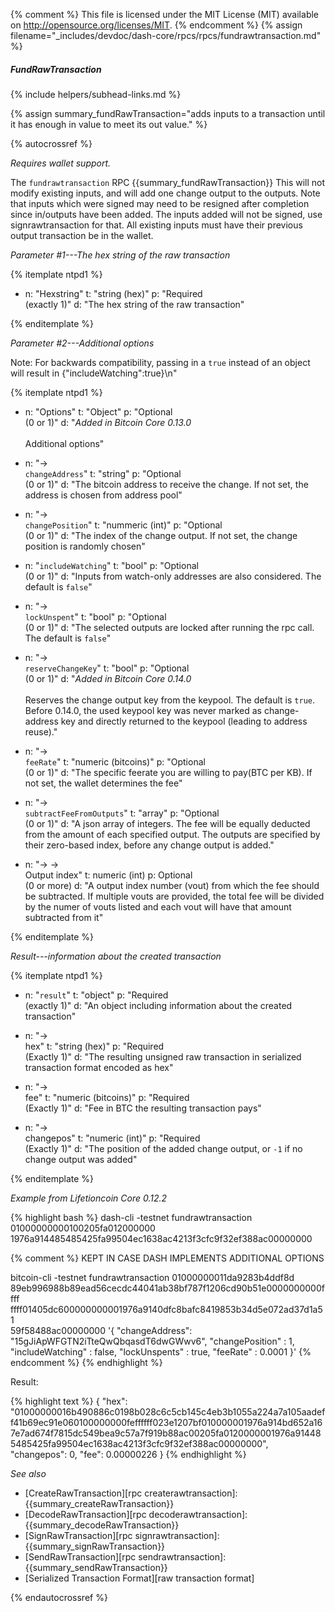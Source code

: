 ﻿{% comment %}
This file is licensed under the MIT License (MIT) available on
http://opensource.org/licenses/MIT.
{% endcomment %}
{% assign filename="_includes/devdoc/dash-core/rpcs/rpcs/fundrawtransaction.md" %}

##### FundRawTransaction
{% include helpers/subhead-links.md %}

<!-- __ -->

{% assign summary_fundRawTransaction="adds inputs to a transaction until it has enough in value to meet its out value." %}

{% autocrossref %}

*Requires wallet support.*

The `fundrawtransaction` RPC {{summary_fundRawTransaction}}  This will not modify existing inputs, and will add one change output to the outputs.
Note that inputs which were signed may need to be resigned after completion since in/outputs have been added.  The inputs added will not be signed, use signrawtransaction for that.
All existing inputs must have their previous output transaction be in the wallet.

*Parameter #1---The hex string of the raw transaction*

{% itemplate ntpd1 %}
- n: "Hexstring"
  t: "string (hex)"
  p: "Required<br>(exactly 1)"
  d: "The hex string of the raw transaction"

{% enditemplate %}

*Parameter #2---Additional options*

Note: For backwards compatibility, passing in a `true` instead of an object will result in {\"includeWatching\":true}\n"

{% itemplate ntpd1 %}
- n: "Options"
  t: "Object"
  p: "Optional<br>(0 or 1)"
  d: "*Added in Bitcoin Core 0.13.0*<br><br>Additional options"

- n: "→ <br>`changeAddress`"
  t: "string"
  p: "Optional<br>(0 or 1)"
  d: "The bitcoin address to receive the change. If not set, the address is chosen from address pool"

- n: "→ <br>`changePosition`"
  t: "nummeric (int)"
  p: "Optional<br>(0 or 1)"
  d: "The index of the change output. If not set, the change position is randomly chosen"

- n: "`includeWatching`"
  t: "bool"
  p: "Optional<br>(0 or 1)"
  d: "Inputs from watch-only addresses are also considered. The default is `false`"

- n: "→ <br>`lockUnspent`"
  t: "bool"
  p: "Optional<br>(0 or 1)"
  d: "The selected outputs are locked after running the rpc call. The default is `false`"

- n: "→ <br>`reserveChangeKey`"
  t: "bool"
  p: "Optional<br>(0 or 1)"
  d: "*Added in Bitcoin Core 0.14.0*<br><br>Reserves the change output key from the keypool. The default is `true`. Before 0.14.0, the used keypool key was never marked as change-address key and directly returned to the keypool (leading to address reuse)."  

- n: "→ <br>`feeRate`"
  t: "numeric (bitcoins)"
  p: "Optional<br>(0 or 1)"
  d: "The specific feerate  you are willing to pay(BTC per KB). If not set, the wallet determines the fee"

- n: "→ <br>`subtractFeeFromOutputs`"
  t: "array"
  p: "Optional<br>(0 or 1)"
  d: "A json array of integers. The fee will be equally deducted from the amount of each specified output. The outputs are specified by their zero-based index, before any change output is added."

- n: "→ →<br>Output index"
  t: numeric (int)
  p: Optional<br>(0 or more)
  d: "A output index number (vout) from which the fee should be subtracted.
  If multiple vouts are provided, the total fee will be divided by the
  numer of vouts listed and each vout will have that amount subtracted
  from it"

{% enditemplate %}

*Result---information about the created transaction*

{% itemplate ntpd1 %}
- n: "`result`"
  t: "object"
  p: "Required<br>(exactly 1)"
  d: "An object including information about the created transaction"

- n: "→ <br>hex"
  t: "string (hex)"
  p: "Required<br>(Exactly 1)"
  d: "The resulting unsigned raw transaction in serialized transaction format encoded as hex"

- n: "→ <br>fee"
  t: "numeric (bitcoins)"
  p: "Required<br>(Exactly 1)"
  d: "Fee in BTC the resulting transaction pays"

- n: "→ <br>changepos"
  t: "numeric (int)"
  p: "Required<br>(Exactly 1)"
  d: "The position of the added change output, or `-1` if no change output was added"

{% enditemplate %}

*Example from Lifetioncoin Core 0.12.2*

{% highlight bash %}
dash-cli -testnet fundrawtransaction 01000000000100205fa012000000\
1976a914485485425fa99504ec1638ac4213f3cfc9f32ef388ac00000000

{% comment %}
KEPT IN CASE DASH IMPLEMENTS ADDITIONAL OPTIONS

  bitcoin-cli -testnet fundrawtransaction 01000000011da9283b4ddf8d\
  89eb996988b89ead56cecdc44041ab38bf787f1206cd90b51e0000000000ffff\
  ffff01405dc600000000001976a9140dfc8bafc8419853b34d5e072ad37d1a51\
  59f58488ac00000000
  '{
      "changeAddress": "15gJiApWFGTN2iTteQwQbqasdT6dwGWwv6",
      "changePosition" : 1,
      "includeWatching" : false,
      "lockUnspents" : true,
      "feeRate" : 0.0001
  }'
{% endcomment %}
{% endhighlight %}

Result:

{% highlight text %}
{
  "hex": "01000000016b490886c0198b028c6c5cb145c4eb3b1055a224a7a105aadeff41b69ec91e060100000000feffffff023e1207bf010000001976a914bd652a167e7ad674f7815dc549bea9c57a7f919b88ac00205fa0120000001976a914485485425fa99504ec1638ac4213f3cfc9f32ef388ac00000000",
  "changepos": 0,
  "fee": 0.00000226
}
{% endhighlight %}

*See also*

* [CreateRawTransaction][rpc createrawtransaction]: {{summary_createRawTransaction}}
* [DecodeRawTransaction][rpc decoderawtransaction]: {{summary_decodeRawTransaction}}
* [SignRawTransaction][rpc signrawtransaction]: {{summary_signRawTransaction}}
* [SendRawTransaction][rpc sendrawtransaction]: {{summary_sendRawTransaction}}
* [Serialized Transaction Format][raw transaction format]

{% endautocrossref %}

